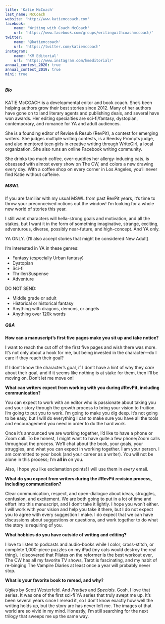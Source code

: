 ```yaml
---
title: 'Katie McCoach'
last_name: McCoach
website: 'http://www.katiemccoach.com'
facebook:
    name: 'Writing with Coach McCoach'
    url: 'https://www.facebook.com/groups/writingwithcoachmccoach/'
twitter:
    name: '@katiemccoach'
    url: 'https://twitter.com/katiemccoach'
instagram:
    name: 'KM Editorial'
    url: 'https://www.instagram.com/kmeditorial/'
annual_contest_2020: true
annual_contest_2019: true
mini: true
---
```


##### Bio

KATIE McCOACH is a developmental editor and book coach. She’s been helping authors grow their best stories since 2012. Many of her authors have gone on to land literary agents and publishing deals, and several have won awards. Her editing specialties are sci-fi/fantasy, dystopian, contemporary, and romance for YA and adult audiences.

She is a founding editor of Revise & Resub (RevPit), a contest for emerging writers. She judges multiple writing contests, is a Reedsy Prompts judge, and also mentored teen girls in creative writing through WriteGirl, a local organization. She also runs an online Facebook writing community. 

She drinks too much coffee, over-cuddles her allergy-inducing cats, is obsessed with almost every show on The CW, and colors a new drawing every day. With a coffee shop on every corner in Los Angeles, you’ll never find Katie without caffeine.

##### MSWL

If you are familiar with my usual MSWL from past RevPit years, it’s time to throw your preconceived notions out the window! I’m looking for a whole new world of stories this year.

I still want characters will hella-strong goals and motivation, and all the stakes, but I want it in the form of something imaginative, strange, exciting, adventurous, diverse, possibly near-future, and high-concept. And YA only. 

YA ONLY. (I’ll also accept stories that might be considered New Adult).

I’m interested in YA in these genres: 

 * Fantasy (especially Urban fantasy)
 * Dystopian
 * Sci-fi
 * Thriller/Suspense
 * Adventure

DO NOT SEND:

 * Middle grade or adult
 * Historical or historical fantasy
 * Anything with dragons, demons, or angels
 * Anything over 120k words

##### Q&A

**How can a manuscript’s first five pages make you sit up and take notice?**

I want to reach the cut off of the first five pages and wish there was more. It’s not only about a hook for me, but being invested in the character—do I care if they reach their goal? 

If I don’t know the character’s goal, if I don’t have a hint of why they _care_ about their goal, and if it seems like nothing is at stake for them, then I’ll be moving on. Don’t let me move on! 

**What can writers expect from working with you during #RevPit, including communication?**

You can expect to work with an editor who is passionate about taking you and your story through the growth process to bring your vision to fruition. I’m going to put you to work. I’m going to make you dig deep. It’s not going to be easy, but I will do everything I can to make sure you have all the tools and encouragement you need in order to do the hard work. 

Once it’s announced we are working together, I’d like to have a phone or Zoom call. To be honest, I might want to have quite a few phone/Zoom calls throughout the process. We’ll chat about the book, your goals, your struggles, and what you can expect in working together. I am your person. I am committed to your book (and your career as a writer). You will not be alone in this process; I’m **all in** on you. 

Also, I hope you like exclamation points! I will use them in _every_ email. 

**What do you expect from writers during the #RevPit revision process, including communication?**

Clear communication, respect, and open-dialogue about ideas, struggles, confusion, and excitement. We are both going to put in a lot of time and effort into this manuscript, and I don’t take it lightly. I hope you won’t either. I will work with your vision and help you take it there, but I do not expect you to agree with every suggestion I make. I do expect that we can have discussions about suggestions or questions, and work together to do what the story is requiring of you.
 
**What hobbies do you have outside of writing and editing?**

I love to listen to podcasts and audio-books while I color, cross-stitch, or complete 1,000-piece puzzles on my iPad (my cats would destroy the real thing). I discovered that Pilates on the reformer is the best workout ever, The CW has all my favorite TV shows, Tarot is fascinating, and my habit of re-binging The Vampire Diaries at least once a year will probably never stop.

**What is your favorite book to reread, and why?**

_Uglies_ by Scott Westerfeld. And _Pretties_ and _Specials_. Gosh, I love that series. It was one of the first sci-fi YA series that truly swept me up. It’s been several years since I reread it, so I don’t know exactly how well the writing holds up, but the story arc has never left me. The images of that world are so vivid in my mind. Honestly, I’m still searching for the next trilogy that sweeps me up the same way.